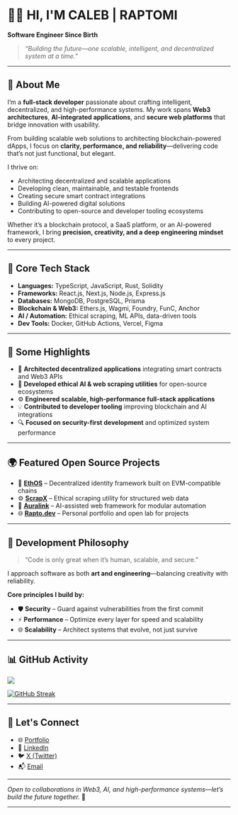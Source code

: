 # 👨‍💻 HI, I'M CALEB | RAPTOMI

**Software Engineer Since Birth**

> *“Building the future—one scalable, intelligent, and decentralized system at a time.”*

---

## 🚀 About Me

I’m a **full-stack developer** passionate about crafting intelligent, decentralized, and high-performance systems. My work spans **Web3 architectures**, **AI-integrated applications**, and **secure web platforms** that bridge innovation with usability.

From building scalable web solutions to architecting blockchain-powered dApps, I focus on **clarity, performance, and reliability**—delivering code that’s not just functional, but elegant.

I thrive on:

* Architecting decentralized and scalable applications
* Developing clean, maintainable, and testable frontends
* Creating secure smart contract integrations
* Building AI-powered digital solutions
* Contributing to open-source and developer tooling ecosystems

Whether it’s a blockchain protocol, a SaaS platform, or an AI-powered framework, I bring **precision, creativity, and a deep engineering mindset** to every project.

---

## 🧠 Core Tech Stack

* **Languages:** TypeScript, JavaScript, Rust, Solidity
* **Frameworks:** React.js, Next.js, Node.js, Express.js
* **Databases:** MongoDB, PostgreSQL, Prisma
* **Blockchain & Web3:** Ethers.js, Wagmi, Foundry, FunC, Anchor
* **AI / Automation:** Ethical scraping, ML APIs, data-driven tools
* **Dev Tools:** Docker, GitHub Actions, Vercel, Figma

---

## 🔧 Some Highlights

* 🧱 **Architected decentralized applications** integrating smart contracts and Web3 APIs
* 🤖 **Developed ethical AI & web scraping utilities** for open-source ecosystems
* ⚙️ **Engineered scalable, high-performance full-stack applications**
* 💡 **Contributed to developer tooling** improving blockchain and AI integrations
* 🔍 **Focused on security-first development** and optimized system performance

---

## 🌍 Featured Open Source Projects

* 🔗 [**EthOS**](#) – Decentralized identity framework built on EVM-compatible chains
* ⚙️ [**ScrapX**](#) – Ethical scraping utility for structured web data
* 🧠 [**Auralink**](#) – AI-assisted web framework for modular automation
* 🌐 [**Rapto.dev**](https://rapto.vercel.app) – Personal portfolio and open lab for projects

---

## 🌱 Development Philosophy

> “Code is only great when it’s human, scalable, and secure.”

I approach software as both **art and engineering**—balancing creativity with reliability.

**Core principles I build by:**

* 🛡️ **Security** – Guard against vulnerabilities from the first commit
* ⚡ **Performance** – Optimize every layer for speed and scalability
* 🌐 **Scalability** – Architect systems that evolve, not just survive

---

## 📊 GitHub Activity
![](https://komarev.com/ghpvc/?username=heyrapto\&color=green)


<!-- [![Top Languages](https://github-readme-stats.vercel.app/api/top-langs/?username=heyrapto\&langs_count=5\&theme=tokyonight\&layout=compact)](https://github.com/heyrapto) 
<br />  -->
<!--  ![Profile Summary](https://github-profile-summary-cards.vercel.app/api/cards/profile-details?username=heyrapto\&theme=default) -->

[![GitHub Streak](https://github-readme-streak-stats.herokuapp.com?user=heyrapto)](https://git.io/streak-stats)

<!-- [![Contribution Graph](https://github-readme-activity-graph.vercel.app/graph?username=heyrapto\&theme=dracula)](https://github.com/heyrapto)
![Trophies](https://github-profile-trophy.vercel.app/?username=heyrapto\&theme=nord_dark) -->

---

## 📡 Let's Connect

* 🌐 [Portfolio](https://rapto.vercel.app)
* 💼 [LinkedIn](#)
* 🐦 [X (Twitter)](https://x.com/heyrapto)
* 📬 [Email](mailto:kalejaiyecaleb@gmail.com)

---

*Open to collaborations in Web3, AI, and high-performance systems—let’s build the future together.* 🚀

---
